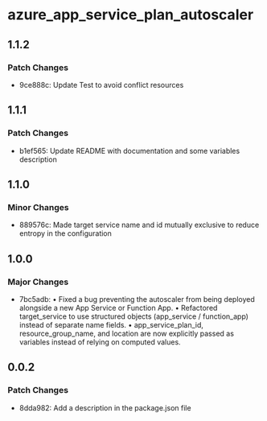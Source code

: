 # azure_app_service_plan_autoscaler

## 1.1.2

### Patch Changes

- 9ce888c: Update Test to avoid conflict resources

## 1.1.1

### Patch Changes

- b1ef565: Update README with documentation and some variables description

## 1.1.0

### Minor Changes

- 889576c: Made target service name and id mutually exclusive to reduce entropy in the configuration

## 1.0.0

### Major Changes

- 7bc5adb: • Fixed a bug preventing the autoscaler from being deployed alongside a new App Service or Function App.
  • Refactored target_service to use structured objects (app_service / function_app) instead of separate name fields.
  • app_service_plan_id, resource_group_name, and location are now explicitly passed as variables instead of relying on computed values.

## 0.0.2

### Patch Changes

- 8dda982: Add a description in the package.json file
